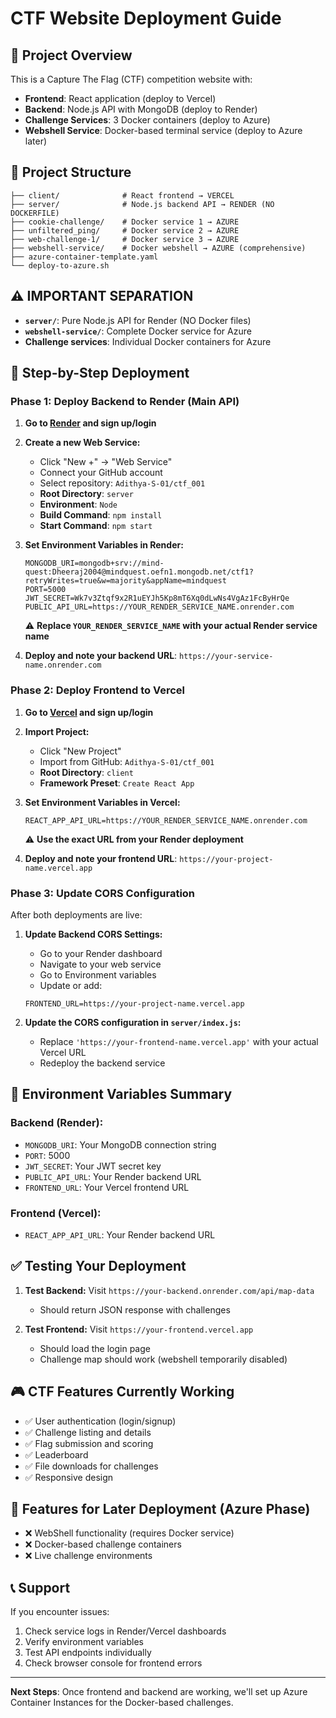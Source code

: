 # CTF Website Deployment Guide

## 🎯 Project Overview
This is a Capture The Flag (CTF) competition website with:
- **Frontend**: React application (deploy to Vercel)
- **Backend**: Node.js API with MongoDB (deploy to Render) 
- **Challenge Services**: 3 Docker containers (deploy to Azure)
- **Webshell Service**: Docker-based terminal service (deploy to Azure later)

## 📁 Project Structure
```
├── client/              # React frontend → VERCEL
├── server/              # Node.js backend API → RENDER (NO DOCKERFILE)
├── cookie-challenge/    # Docker service 1 → AZURE
├── unfiltered_ping/     # Docker service 2 → AZURE
├── web-challenge-1/     # Docker service 3 → AZURE
├── webshell-service/    # Docker webshell → AZURE (comprehensive)
├── azure-container-template.yaml
└── deploy-to-azure.sh
```

## ⚠️ **IMPORTANT SEPARATION**

- **`server/`**: Pure Node.js API for Render (NO Docker files)
- **`webshell-service/`**: Complete Docker service for Azure
- **Challenge services**: Individual Docker containers for Azure

## 🚀 Step-by-Step Deployment

### Phase 1: Deploy Backend to Render (Main API)

1. **Go to [Render](https://render.com) and sign up/login**

2. **Create a new Web Service:**
   - Click "New +" → "Web Service"
   - Connect your GitHub account
   - Select repository: `Adithya-S-01/ctf_001`
   - **Root Directory**: `server`
   - **Environment**: `Node`
   - **Build Command**: `npm install`
   - **Start Command**: `npm start`

3. **Set Environment Variables in Render:**
   ```
   MONGODB_URI=mongodb+srv://mind-quest:Dheeraj2004@mindquest.oefn1.mongodb.net/ctf1?retryWrites=true&w=majority&appName=mindquest
   PORT=5000
   JWT_SECRET=Wk7v3Ztqf9x2R1uEYJh5Kp8mT6Xq0dLwNs4VgAz1FcByHrQe
   PUBLIC_API_URL=https://YOUR_RENDER_SERVICE_NAME.onrender.com
   ```
   
   ⚠️ **Replace `YOUR_RENDER_SERVICE_NAME` with your actual Render service name**

4. **Deploy and note your backend URL**: `https://your-service-name.onrender.com`

### Phase 2: Deploy Frontend to Vercel

1. **Go to [Vercel](https://vercel.com) and sign up/login**

2. **Import Project:**
   - Click "New Project"
   - Import from GitHub: `Adithya-S-01/ctf_001`
   - **Root Directory**: `client`
   - **Framework Preset**: `Create React App`

3. **Set Environment Variables in Vercel:**
   ```
   REACT_APP_API_URL=https://YOUR_RENDER_SERVICE_NAME.onrender.com
   ```
   
   ⚠️ **Use the exact URL from your Render deployment**

4. **Deploy and note your frontend URL**: `https://your-project-name.vercel.app`

### Phase 3: Update CORS Configuration

After both deployments are live:

1. **Update Backend CORS Settings:**
   - Go to your Render dashboard
   - Navigate to your web service
   - Go to Environment variables
   - Update or add:
   ```
   FRONTEND_URL=https://your-project-name.vercel.app
   ```

2. **Update the CORS configuration in `server/index.js`:**
   - Replace `'https://your-frontend-name.vercel.app'` with your actual Vercel URL
   - Redeploy the backend service

## 🔧 Environment Variables Summary

### Backend (Render):
- `MONGODB_URI`: Your MongoDB connection string
- `PORT`: 5000
- `JWT_SECRET`: Your JWT secret key
- `PUBLIC_API_URL`: Your Render backend URL
- `FRONTEND_URL`: Your Vercel frontend URL

### Frontend (Vercel):
- `REACT_APP_API_URL`: Your Render backend URL

## ✅ Testing Your Deployment

1. **Test Backend:** Visit `https://your-backend.onrender.com/api/map-data`
   - Should return JSON response with challenges

2. **Test Frontend:** Visit `https://your-frontend.vercel.app`
   - Should load the login page
   - Challenge map should work (webshell temporarily disabled)

## 🎮 CTF Features Currently Working

- ✅ User authentication (login/signup)
- ✅ Challenge listing and details
- ✅ Flag submission and scoring
- ✅ Leaderboard
- ✅ File downloads for challenges
- ✅ Responsive design

## 🚫 Features for Later Deployment (Azure Phase)

- ❌ WebShell functionality (requires Docker service)
- ❌ Docker-based challenge containers
- ❌ Live challenge environments

## 📞 Support

If you encounter issues:
1. Check service logs in Render/Vercel dashboards
2. Verify environment variables
3. Test API endpoints individually
4. Check browser console for frontend errors

---

**Next Steps**: Once frontend and backend are working, we'll set up Azure Container Instances for the Docker-based challenges.